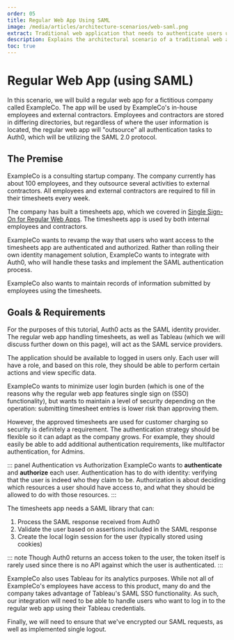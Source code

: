 ```yaml
---
order: 05
title: Regular Web App Using SAML
image: /media/articles/architecture-scenarios/web-saml.png
extract: Traditional web application that needs to authenticate users using SAML 2.0
description: Explains the architectural scenario of a traditional web application authenticating users using SAML 2.0.
toc: true
---
```

# Regular Web App (using SAML)

In this scenario, we will build a regular web app for a fictitious company called ExampleCo. The app will be used by ExampleCo's in-house employees and external contractors. Employees and contractors are stored in differing directories, but regardless of where the user information is located, the regular web app will "outsource" all authentication tasks to Auth0, which will be utilizing the SAML 2.0 protocol.

## The Premise

ExampleCo is a consulting startup company. The company currently has about 100 employees, and they outsource several activities to external contractors. All employees and external contractors are required to fill in their timesheets every week.

The company has built a timesheets app, which we covered in [Single Sign-On for Regular Web Apps](/architecture-scenarios/application/web-app-sso). The timesheets app is used by both internal employees and contractors.

ExampleCo wants to revamp the way that users who want access to the timesheets app are authenticated and authorized. Rather than rolling their own identity management solution, ExampleCo wants to integrate with Auth0, who will handle these tasks and implement the SAML authentication process.

ExampleCo also wants to maintain records of information submitted by employees using the timesheets.

## Goals & Requirements

For the purposes of this tutorial, Auth0 acts as the SAML identity provider. The regular web app handling timesheets, as well as Tableau (which we will discuss further down on this page), will act as the SAML service providers.

The application should be available to logged in users only. Each user will have a role, and based on this role, they should be able to perform certain actions and view specific data.

ExampleCo wants to minimize user login burden (which is one of the reasons why the regular web app features single sign on (SSO) functionality), but wants to maintain a level of security depending on the operation: submitting timesheet entries is lower risk than approving them.

However, the approved timesheets are used for customer charging so security is definitely a requirement. The authentication strategy should be flexible so it can adapt as the company grows. For example, they should easily be able to add additional authentication requirements, like multifactor authentication, for Admins.

::: panel Authentication vs Authorization
ExampleCo wants to __authenticate__ and __authorize__ each user. Authentication has to do with identity: verifying that the user is indeed who they claim to be. Authorization is about deciding which resources a user should have access to, and what they should be allowed to do with those resources.
:::

The timesheets app needs a SAML library that can:

1. Process the SAML response received from Auth0
2. Validate the user based on assertions included in the SAML response
3. Create the local login session for the user (typically stored using cookies)

::: note
Though Auth0 returns an access token to the user, the token itself is rarely used since there is no API against which the user is authenticated.
:::

ExampleCo also uses Tableau for its analytics purposes. While not all of ExampleCo's employees have access to this product, many do and the company takes advantage of Tableau's SAML SSO functionality. As such, our integration will need to be able to handle users who want to log in to the regular web app using their Tableau credentials.

Finally, we will need to ensure that we've encrypted our SAML requests, as well as implemented single logout.